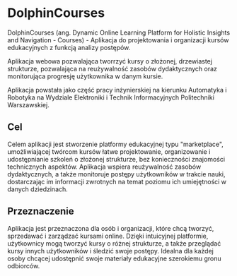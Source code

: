 # DolphinCourses

DolphinCourses (ang. Dynamic Online Learning Platform for Holistic Insights and Navigation - Courses) - Aplikacja do projektowania i organizacji kursów edukacyjnych z funkcją analizy postępów.

Aplikacja webowa pozwalająca tworrzyć kursy o złożonej, drzewiastej strukturze, pozwalająca na reużywalność zasobów dydaktycznych oraz monitorująca progresję użytkownika w danym kursie.

Aplikacja powstała jako część pracy inżynierskiej na kierunku Automatyka i Robotyka na Wydziale Elektroniki i Technik Informacyjnych Politechniki Warszawskiej.

## Cel

Celem aplikacji jest stworzenie platformy edukacyjnej typu "marketplace", umożliwiającej twórcom kursów łatwe projektowanie, organizowanie i udostępnianie szkoleń o złożonej strukturze, bez konieczności znajomości technicznych aspektów. Aplikacja wspiera reużywalność zasobów dydaktycznych, a także monitoruje postępy użytkowników w trakcie nauki, dostarczając im informacji zwrotnych na temat poziomu ich umiejętności w danych dziedzinach.

## Przeznaczenie

Aplikacja jest przeznaczona dla osób i organizacji, które chcą tworzyć, sprzedawać i zarządzać kursami online. Dzięki intuicyjnej platformie, użytkownicy mogą tworzyć kursy o różnej strukturze, a także przeglądać kursy innych użytkowników i śledzić swoje postępy. Idealna dla każdej osoby chcącej udostępnić swoje materiały edukacyjne szerokiemu gronu odbiorców.

